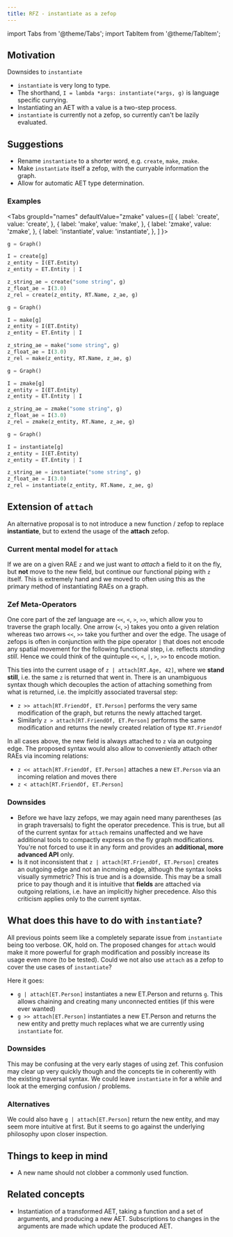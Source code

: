 ```yaml
---
title: RFZ - instantiate as a zefop
---
```


import Tabs from '@theme/Tabs';
import TabItem from '@theme/TabItem';

## Motivation

Downsides to `instantiate`

- `instantiate` is very long to type.
- The shorthand, `I = lambda *args: instantiate(*args, g)` is language specific currying.
- Instantiating an AET with a value is a two-step process.
- `instantiate` is currently not a zefop, so currently can't be lazily evaluated.

## Suggestions

- Rename `instantiate` to a shorter word, e.g. `create`, `make`, `zmake`.
- Make `instantiate` itself a zefop, with the curryable information the graph.
- Allow for automatic AET type determination.

### Examples

<Tabs
  groupId="names"
  defaultValue="zmake"
  values={[
    { label: 'create', value: 'create', },
    { label: 'make', value: 'make', },
    { label: 'zmake', value: 'zmake', },
    { label: 'instantiate', value: 'instantiate', },
  ]
}>
<TabItem value="create">

```python
g = Graph()

I = create[g]
z_entity = I(ET.Entity)
z_entity = ET.Entity | I

z_string_ae = create("some string", g)
z_float_ae = I(3.0)
z_rel = create(z_entity, RT.Name, z_ae, g)
```

</TabItem>
<TabItem value="make">

```python
g = Graph()

I = make[g]
z_entity = I(ET.Entity)
z_entity = ET.Entity | I

z_string_ae = make("some string", g)
z_float_ae = I(3.0)
z_rel = make(z_entity, RT.Name, z_ae, g)
```

</TabItem>
<TabItem value="zmake">

```python
g = Graph()

I = zmake[g]
z_entity = I(ET.Entity)
z_entity = ET.Entity | I

z_string_ae = zmake("some string", g)
z_float_ae = I(3.0)
z_rel = zmake(z_entity, RT.Name, z_ae, g)
```

</TabItem>
<TabItem value="instantiate">

```python
g = Graph()

I = instantiate[g]
z_entity = I(ET.Entity)
z_entity = ET.Entity | I

z_string_ae = instantiate("some string", g)
z_float_ae = I(3.0)
z_rel = instantiate(z_entity, RT.Name, z_ae, g)
```

</TabItem>
</Tabs>


## Extension of `attach`
An alternative proposal is to not introduce a new function / zefop to replace **instantiate**, but to extend the usage of the **attach** zefop.

### Current mental model for `attach`
If we are on a given RAE `z` and we just want to *attach* a field to it on the fly, but **not** move to the new field, but continue our functional piping with `z` itself. This is extremely hand and we moved to often using this as the primary method of instantiating RAEs on a graph.

### Zef Meta-Operators
One core part of the zef language are `<<`, `<`, `>`, `>>`, which allow you to traverse the graph locally. One arrow (`<`, `>`) takes you onto a given relation whereas two arrows  `<<`, `>>` take you further and over the edge.
The usage of zefops is often in conjunction with the pipe operator `|` that does not encode any spatial movement for the following functional step, i.e. reflects *standing still*. Hence we could think of the quintuple `<<`, `<`, `|`, `>`, `>>` to encode motion.

This ties into the current usage of `z | attach[RT.Age, 42]`, where we **stand still**, i.e. the same `z` is returned that went in. There is an unambiguous syntax though which decouples the action of attaching something from what is returned, i.e. the implcitly associated traversal step:
- `z >> attach[RT.FriendOf, ET.Person]` performs the very same modification of the graph, but returns the newly attached target. 
- Similarly `z > attach[RT.FriendOf, ET.Person]` performs the same modification and returns the newly created relation of type `RT.FriendOf`

In all cases above, the new field is always attached to `z` via an outgoing edge. The proposed syntax would also allow to conveniently attach other RAEs via incoming relations:
- `z << attach[RT.FriendOf, ET.Person]`  attaches a new `ET.Person` via an incoming relation and moves there
- `z < attach[RT.FriendOf, ET.Person]`

### Downsides

- Before we have lazy zefops, we may again need many parentheses (as in graph traversals) to fight the operator precedence. This is true, but all of the current syntax for `attach` remains unaffected and we have additional tools to compactly express on the fly graph modifications. You're not forced to use it in any form and provides an **additional, more advanced API** only.
- Is it not inconsistent that `z | attach[RT.FriendOf, ET.Person]` creates an outgoing edge and not an incmoing edge, although the syntax looks visually symmetric? This is true and is a downside. This may be a small price to pay though and it is intuitive that **fields** are attached via outgoing relations, i.e. have an implicitly higher precedence. Also this criticism applies only to the current syntax.

## What does this have to do with `instantiate`?
All previous points seem like a completely separate issue from `instantiate` being too verbose. OK, hold on. The proposed changes for `attach` would make it more powerful for graph modification and possibly increase its usage even more (to be tested). Could we not also use `attach` as a zefop to cover the use cases of `instantiate`?

Here it goes:
- `g | attach[ET.Person]` instantiates a new ET.Person and returns `g`. This allows chaining and creating many unconnected entities (if this were ever wanted)
- `g >> attach[ET.Person]` instantiates a new ET.Person and returns the new entity and pretty much replaces what we are currently using `instantiate` for.

### Downsides
This may be confusing at the very early stages of using zef. This confusion may clear up very quickly though and the concepts tie in coherently with the existing traversal syntax. We could leave `instantiate` in for a while and look at the emerging confusion / problems.


### Alternatives
 We could also have `g | attach[ET.Person]` return the new entity, and may seem more intuitive at first. But it seems to go against the underlying philosophy upon closer inspection.




## Things to keep in mind

- A new name should not clobber a commonly used function.

## Related concepts

- Instantiation of a transformed AET, taking a function and a set of arguments,
  and producing a new AET. Subscriptions to changes in the arguments are made
  which update the produced AET.
